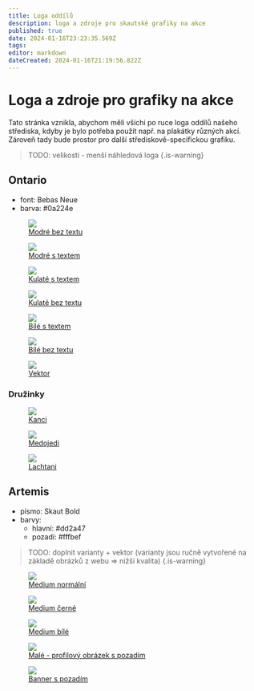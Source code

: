 ```yaml
---
title: Loga oddílů
description: loga a zdroje pro skautské grafiky na akce
published: true
date: 2024-01-16T23:23:35.569Z
tags: 
editor: markdown
dateCreated: 2024-01-16T21:19:56.822Z
---
```


# Loga a zdroje pro grafiky na akce
Tato stránka vznikla, abychom měli všichi po ruce loga oddílů našeho střediska, kdyby je bylo potřeba použít např. na plakátky různých akcí. Zároveň tady bude prostor pro další střediskově-specifickou grafiku.

> TODO: velikosti - menší náhledová loga
{.is-warning}


## Ontario
- font: Bebas Neue
- barva: <span class="color" style="background-color: #0a224e"></span> #0a224e
<div class="flex">
<figure>
  <img src="/loga/ontario/blue_notext.png">
  <figcaption>
    <a href="/loga/ontario/blue_notext.png">
      Modré bez textu
    </a>
  </figcaption>
</figure>
<figure>
  <img src="/loga/ontario/blue_text.png">
  <figcaption>
    <a href="/loga/ontario/blue_text.png">
      Modré s textem
    </a>
  </figcaption>
</figure>
<figure>
  <img src="/loga/ontario/round_text.png">
  <figcaption>
    <a href="/loga/ontario/round_text.png">
      Kulaté s textem
    </a>
  </figcaption>
</figure>
<figure>
  <img src="/loga/ontario/round_notext.png">
  <figcaption>
    <a href="/loga/ontario/round_notext.png">
      Kulaté bez textu
    </a>
  </figcaption>
</figure>
<figure>
  <img src="/loga/ontario/white_text.png" class="bg-dark">
  <figcaption>
    <a href="/loga/ontario/white_text.png">
      Bílé s textem
    </a>
  </figcaption>
</figure>
<figure>
  <img src="/loga/ontario/white_notext.png"  class="bg-dark">
  <figcaption>
    <a href="/loga/ontario/blue_notext.png">
      Bílé bez textu
    </a>
  </figcaption>
</figure>
<figure>
  <img src="/loga/ontario/blue_text.png">
  <figcaption>
    <a href="/loga/ontario/blue_notext.svg">
      Vektor
    </a>
  </figcaption>
</figure>
</div>

### Družinky
<div class="flex">
<figure>
  <img src="/loga/ontario/druziny/kanci.png">
  <figcaption>
    <a href="/loga/ontario/druziny/kanci.png">
      Kanci
    </a>
  </figcaption>
</figure>
<figure>
  <img src="/loga/ontario/druziny/medojedi.png">
  <figcaption>
    <a href="/loga/ontario/druziny/medojedi.png">
      Medojedi
    </a>
  </figcaption>
</figure>
<figure>
  <img src="/loga/ontario/druziny/lachtani.png">
  <figcaption>
    <a href="/loga/ontario/druziny/lachtani.png">
      Lachtani
    </a>
  </figcaption>
</figure>
</div>

## Artemis
- písmo: Skaut Bold
- barvy: 
  - hlavní: <span class="color" style="background-color: #dd2a47"></span> #dd2a47
  - pozadí: <span class="color" style="background-color: #fffbef"></span> #fffbef

> TODO: doplnit varianty + vektor (varianty jsou ručně vytvořené na základě obrázků z webu => nižší kvalita)
{.is-warning}


<div class="flex">
<figure>
  <img src="/loga/artemis/medium_normal.png">
  <figcaption>
    <a href="/loga/artemis/medium_normal.png">
      Medium normální
    </a>
  </figcaption>
</figure>
<figure>
  <img src="/loga/artemis/medium_black.png">
  <figcaption>
    <a href="/loga/artemis/medium_black.png">
      Medium černé
    </a>
  </figcaption>
</figure>
<figure>
  <img src="/loga/artemis/medium_white.png" class="bg-dark">
  <figcaption>
    <a href="/loga/artemis/medium_white.png">
      Medium bílé
    </a>
  </figcaption>
</figure>
<figure>
  <img src="/loga/artemis/small_profile.jpg">
  <figcaption>
    <a href="/loga/artemis/small_profile.jpg">
      Malé - profilový obrázek s pozadím
    </a>
  </figcaption>
</figure>
<figure>
  <img src="/loga/artemis/banner_white.jpg">
  <figcaption>
    <a href="/loga/artemis/banner_white.jpg">
      Banner s pozadím
    </a>
  </figcaption>
</figure>
</div>
